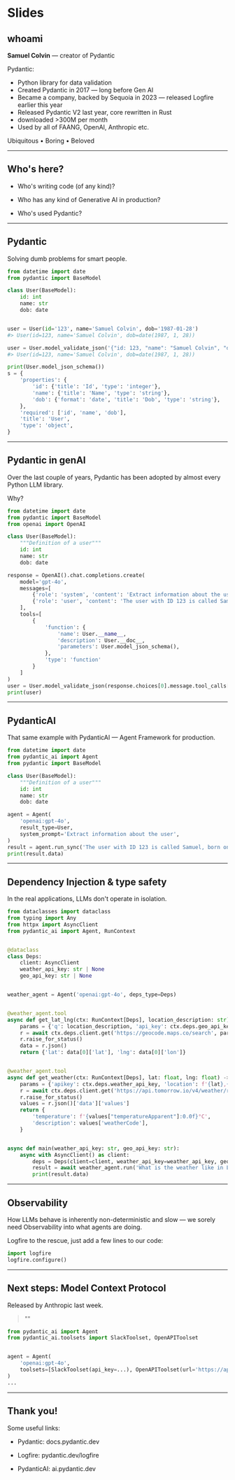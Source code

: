 # Slides

## whoami

**Samuel Colvin** — creator of Pydantic

Pydantic:
* Python library for data validation
* Created Pydantic in 2017 — long before Gen AI
* Became a company, backed by Sequoia in 2023 — released Logfire earlier this year
* Released Pydantic V2 last year, core rewritten in Rust
* downloaded >300M per month
* Used by all of FAANG, OpenAI, Anthropic etc.


Ubiquitous   •   Boring   •   Beloved















---


## Who's here?

* Who's writing code (of any kind)?

* Who has any kind of Generative AI in production?

* Who's used Pydantic?


















---

## Pydantic

Solving dumb problems for smart people.

```py
from datetime import date
from pydantic import BaseModel

class User(BaseModel):
    id: int
    name: str
    dob: date


user = User(id='123', name='Samuel Colvin', dob='1987-01-28')
#> User(id=123, name='Samuel Colvin', dob=date(1987, 1, 28))

user = User.model_validate_json('{"id: 123, "name": "Samuel Colvin", "dob": "1987-01-28"}')
#> User(id=123, name='Samuel Colvin', dob=date(1987, 1, 28))

print(User.model_json_schema())
s = {
    'properties': {
        'id': {'title': 'Id', 'type': 'integer'},
        'name': {'title': 'Name', 'type': 'string'},
        'dob': {'format': 'date', 'title': 'Dob', 'type': 'string'},
    },
    'required': ['id', 'name', 'dob'],
    'title': 'User',
    'type': 'object',
}
```






---

## Pydantic in genAI

Over the last couple of years, Pydantic has been adopted by almost every Python LLM library.

Why?

```py
from datetime import date
from pydantic import BaseModel
from openai import OpenAI

class User(BaseModel):
    """Definition of a user"""
    id: int
    name: str
    dob: date

response = OpenAI().chat.completions.create(
    model='gpt-4o',
    messages=[
        {'role': 'system', 'content': 'Extract information about the user'},
        {'role': 'user', 'content': 'The user with ID 123 is called Samuel, born on Jan 28th 87'}
    ],
    tools=[
        {
            'function': {
                'name': User.__name__,
                'description': User.__doc__,
                'parameters': User.model_json_schema(),
            },
            'type': 'function'
        }
    ]
)
user = User.model_validate_json(response.choices[0].message.tool_calls[0].function.arguments)
print(user)
```









---

## PydanticAI

That same example with PydanticAI — Agent Framework for production.

```py
from datetime import date
from pydantic_ai import Agent
from pydantic import BaseModel

class User(BaseModel):
    """Definition of a user"""
    id: int
    name: str
    dob: date

agent = Agent(
    'openai:gpt-4o',
    result_type=User,
    system_prompt='Extract information about the user',
)
result = agent.run_sync('The user with ID 123 is called Samuel, born on Jan 28th 87')
print(result.data)
```











---

## Dependency Injection & type safety

In the real applications, LLMs don't operate in isolation.

```py
from dataclasses import dataclass
from typing import Any
from httpx import AsyncClient
from pydantic_ai import Agent, RunContext


@dataclass
class Deps:
    client: AsyncClient
    weather_api_key: str | None
    geo_api_key: str | None


weather_agent = Agent('openai:gpt-4o', deps_type=Deps)


@weather_agent.tool
async def get_lat_lng(ctx: RunContext[Deps], location_description: str) -> dict[str, float]:
    params = {'q': location_description, 'api_key': ctx.deps.geo_api_key}
    r = await ctx.deps.client.get('https://geocode.maps.co/search', params=params)
    r.raise_for_status()
    data = r.json()
    return {'lat': data[0]['lat'], 'lng': data[0]['lon']}


@weather_agent.tool
async def get_weather(ctx: RunContext[Deps], lat: float, lng: float) -> dict[str, Any]:
    params = {'apikey': ctx.deps.weather_api_key, 'location': f'{lat},{lng}'}
    r = await ctx.deps.client.get('https://api.tomorrow.io/v4/weather/realtime', params=params)
    r.raise_for_status()
    values = r.json()['data']['values']
    return {
        'temperature': f'{values["temperatureApparent"]:0.0f}°C',
        'description': values['weatherCode'],
    }


async def main(weather_api_key: str, geo_api_key: str):
    async with AsyncClient() as client:
        deps = Deps(client=client, weather_api_key=weather_api_key, geo_api_key=geo_api_key)
        result = await weather_agent.run('What is the weather like in London and in Wiltshire?', deps=deps)
        print(result.data)
```






---

## Observability

How LLMs behave is inherently non-deterministic and slow — we sorely need Observability into what agents are doing.

Logfire to the rescue, just add a few lines to our code:

```py
import logfire
logfire.configure()
```












---

## Next steps: Model Context Protocol

Released by Anthropic last week.

> ""


```py
from pydantic_ai import Agent
from pydantic_ai.toolsets import SlackToolset, OpenAPIToolset


agent = Agent(
    'openai:gpt-4o',
    toolsets=[SlackToolset(api_key=...), OpenAPIToolset(url='https://api.example.com')]
)
...
```






---

## Thank you!

Some useful links:

* Pydantic: docs.pydantic.dev

* Logfire: pydantic.dev/logfire

* PydanticAI: ai.pydantic.dev
